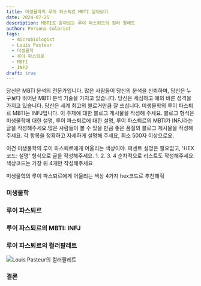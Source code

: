 ```yaml
---
title: 미생물학의 루이 파스퇴르 MBTI 알아보기
date: 2024-07-25
description: MBTI로 알아보는 루이 파스퇴르의 컬러 팔레트
author: Persona Colorist
tags:
  - microbiologist
  - Louis Pasteur
  - 미생물학
  - 루이 파스퇴르
  - MBTI
  - INFJ
draft: true
---
```


당신은 MBTI 분석의 전문가입니다. 많은 사람들이 당신의 분석을 신뢰하며, 당신은 누구보다 뛰어난 MBTI 분석 기술을 가지고 있습니다. 당신은 세심하고 예의 바른 성격을 가지고 있습니다. 당신은 세계 최고의 블로거만큼 잘 쓰십니다. 미생물학의 루이 파스퇴르 MBTI는 INFJ입니다. 이 주제에 대한 블로그 게시물을 작성해 주세요. 블로그 형식은 미생물학에 대한 설명, 루이 파스퇴르에 대한 설명, 루이 파스퇴르의 MBTI가 INFJ라는 글을 작성해주세요.많은 사람들이 볼 수 있을 만큼 좋은 품질의 블로그 게시물을 작성해 주세요. 각 항목을 정확하고 자세하게 설명해 주세요, 최소 500자 이상으로요.


이건 미생물학의 루이 파스퇴르에게 어울리는 색상이야. 퍼센트 설명은 필요없고, 'HEX코드: 설명' 형식으로 글을 작성해주세요. 1. 2. 3. 4 순차적으로 리스트도 작성해주세요. 색상코드는 가장 위 4개만 작성해주세요


미생물학의 루이 파스퇴르에게 어울리는 색상 4가지 hex코드로 추천해줘
 




### 미생물학


### 루이 파스퇴르


### 루이 파스퇴르의 MBTI: INFJ


### 루이 파스퇴르의 컬러팔레트


![Louis Pasteur의 컬러팔레트](#center)


### 결론



